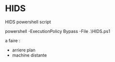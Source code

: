 # HIDS
 HIDS powershell script


powershell -ExecutionPolicy Bypass -File .\HIDS.ps1


a faire :
- arriere plan
- machine distante